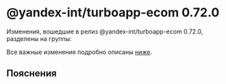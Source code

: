 # @yandex-int/turboapp-ecom 0.72.0

<!-- ЧЕЛОВЕЧЕСКОЕ ВСТУПЛЕНИЕ -->

Изменения, вошедшие в релиз @yandex-int/turboapp-ecom 0.72.0, разделены на группы:

Все важные изменения подробно описаны [ниже](#Пояснения).

## Пояснения

